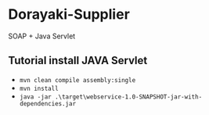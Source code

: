 # Dorayaki-Supplier

SOAP + Java Servlet

## Tutorial install JAVA Servlet

- `mvn clean compile assembly:single`
- `mvn install`
- `java -jar .\target\webservice-1.0-SNAPSHOT-jar-with-dependencies.jar`
